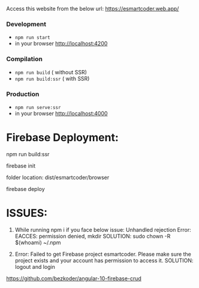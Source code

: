 Access this website from the below url:
https://esmartcoder.web.app/

### Development

- `npm run start`
- in your browser [http://localhost:4200](http://localhost:4200)

### Compilation

- `npm run build` ( without SSR)
- `npm run build:ssr` ( with SSR)

### Production

- `npm run serve:ssr`
- in your browser [http://localhost:4000](http://localhost:4000)

# Firebase Deployment:

npm run build:ssr

firebase init

folder location: dist/esmartcoder/browser

firebase deploy

# ISSUES:

1. While running npm i if you face below issue: Unhandled rejection Error: EACCES: permission denied, mkdir
   SOLUTION:
   sudo chown -R $(whoami) ~/.npm

2. Error: Failed to get Firebase project esmartcoder. Please make sure the project exists and your account has permission to access it.
   SOLUTION: logout and login

https://github.com/bezkoder/angular-10-firebase-crud
